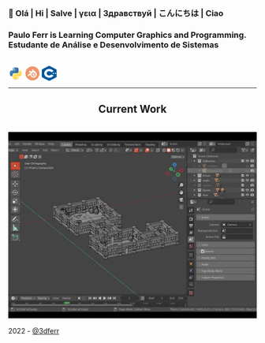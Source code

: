   <h3>👋 Olá | Hi | Salve | γεια | Здравствуй | こんにちは | Ciao </h3>
  <h3> Paulo Ferr is Learning Computer Graphics and Programming. Estudante de Análise e Desenvolvimento de Sistemas</h3>
  <br/>

<!-- Languages icons -->
<div style="display: inline_block">
  <img align="center" alt="python-icon" height="30" width="30"  
       src="https://raw.githubusercontent.com/devicons/devicon/master/icons/python/python-original.svg">
   <img align="center" alt="blender-icon" height="30" width="30"
       src="blender.svg" />
  <img align="center" alt="c-plus-plus" height="30" width="30"
       src="c_icon.png" /> 
 </div>

-----------------------------------------------------------------------------------------------------------------------------
<div align="center">
  <h2> Current Work </h2>
  <br/>
  <img src="work01.gif" alt="WIP" />
 </div>

<footer>
  <p>2022 - <a href="https://www.instagram.com/3dferr/" target="_blank">@3dferr</a>
</footer>


<!--
**pauloferrti/pauloferrti** is a ✨ _special_ ✨ repository because its `README.md` (this file) appears on your GitHub profile.

Here are some ideas to get you started:

- 🔭 I’m currently working on ...
- 🌱 I’m currently learning ...
- 👯 I’m looking to collaborate on ...
- 🤔 I’m looking for help with ...
- 💬 Ask me about ...
- 📫 How to reach me: ...
- 😄 Pronouns: ...
- ⚡ Fun fact: ...
-->
